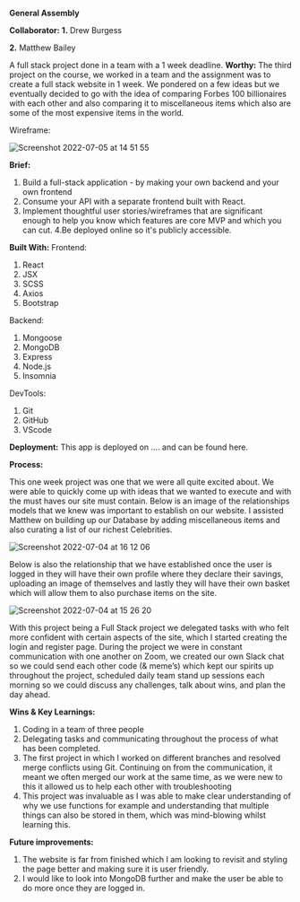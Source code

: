 **General Assembly**

**Collaborator:**
**1.** Drew Burgess

**2.** Matthew Bailey

A full stack project done in a team with a 1 week deadline.
**Worthy:**
The third project on the course, we worked in a team and the assignment was to create a full stack website in 1 week. We pondered on a few ideas but we eventually decided to go with the idea of comparing Forbes 100 billionaires with each other and also comparing it to miscellaneous items which also are some of the most expensive items in the world.

Wireframe:

![Screenshot 2022-07-05 at 14 51 55](https://user-images.githubusercontent.com/73545574/178273703-0b4e7629-7bc8-42df-9043-8c7d9d99ede1.png)

**Brief:**
1. Build a full-stack application - by making your own backend and your own frontend
2. Consume your API with a separate frontend built with React.
3. Implement thoughtful user stories/wireframes that are significant enough to help you know which features are core MVP and which you can cut.
4.Be deployed online so it's publicly accessible.

**Built With:**
Frontend:
1. React
2. JSX
3. SCSS
4. Axios
5. Bootstrap

Backend:
1. Mongoose
2. MongoDB
3. Express
4. Node.js
5. Insomnia

DevTools:
1. Git
2. GitHub
3. VScode

**Deployment:**
This app is deployed on .... and can be found here.

**Process:**

This one week project was one that we were all quite excited about. We were able to quickly come up with ideas that we wanted to execute and with the must haves our site must contain. Below is an image of the relationships models that we knew was important to establish on our website. I assisted Matthew on building up our Database by adding miscellaneous items and also curating a list of our richest Celebrities. 

![Screenshot 2022-07-04 at 16 12 06](https://user-images.githubusercontent.com/73545574/178274686-9771033a-7d42-49b7-800d-1039e28cd91b.png)

Below is also the relationship that we have established once the user is logged in they will have their own profile where they declare their savings, uploading an image of themselves and lastly they will have their own basket which will allow them to also purchase items on the site. 

![Screenshot 2022-07-04 at 15 26 20](https://user-images.githubusercontent.com/73545574/178274791-e7a76983-dd74-4371-92a6-83da81eb3497.png)

With this project being a Full Stack project we delegated tasks with who felt more confident with certain aspects of the site, which I started  creating the login and register page. During the project we were in constant communication with one another on Zoom, we created our own Slack chat so we could send each other code (& meme’s) which kept our spirits up throughout the project, scheduled daily team stand up sessions each morning so we could discuss any challenges, talk about wins, and plan the day ahead.


**Wins & Key Learnings:**
1. Coding in a team of three people
2. Delegating tasks and communicating throughout the process of what has been completed.
3. The first project in which I worked on different branches and resolved merge conflicts using Git. Continuing on from the communication, it meant we often merged our work at the same time, as we were new to this it allowed us to help each other with troubleshooting
4. This project was invaluable as I was able to make clear understanding of why we use functions for example and understanding that multiple things can also be stored in them, which was mind-blowing whilst learning this.

**Future improvements:**
1. The website is far from finished which I am looking to revisit and styling the page better and making sure it is user friendly.
2. I would like to look into MongoDB further and make the user be able to do more once they are logged in.


